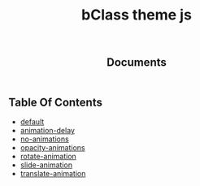 <p align="center">
  
  <h1 align="center">
    bClass theme js
    <br/>
    <br/>
  </h3>
    
  <h2 align="center">
    Documents
    <br/>
    <br/>
  </h2>
</p>

## Table Of Contents

- [default](./default.md)
- [animation-delay](./animation-delay.md)
- [no-animations](./no-animations.md)
- [opacity-animations](./opacity-animations.md)
- [rotate-animation](./rotate-animation.md)
- [slide-animation](./slide-animation.md)
- [translate-animation](./translate-animation.md)
